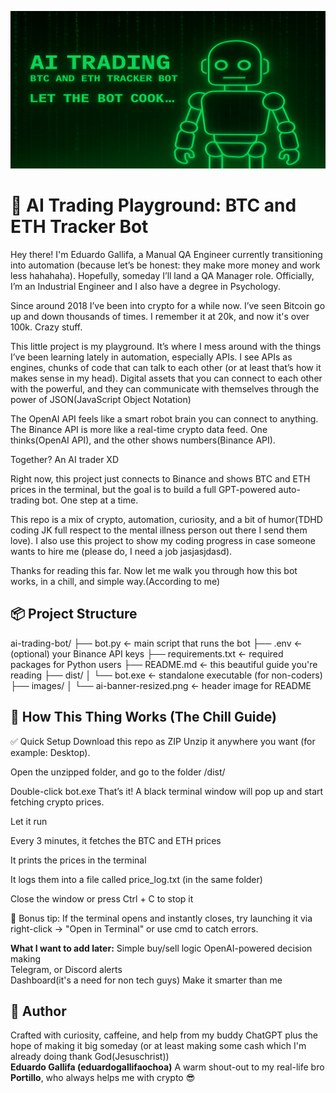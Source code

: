 ![AI Trading Banner](images/ai-banner-resized.png)

# 🧠 AI Trading Playground: BTC and ETH Tracker Bot

Hey there! I'm Eduardo Gallifa, a Manual QA Engineer currently transitioning into automation (because let’s be honest: they make more money and work less hahahaha). Hopefully, someday I’ll land a QA Manager role. Officially, I’m an Industrial Engineer and I also have a degree in Psychology.

Since around 2018 I’ve been into crypto for a while now. I’ve seen Bitcoin go up and down thousands of times. I remember it at 20k, and now it's over 100k. Crazy stuff.

This little project is my playground. It’s where I mess around with the things I’ve been learning lately in automation, especially APIs. I see APIs as engines, chunks of code that can talk to each other (or at least that’s how it makes sense in my head). Digital assets that you can connect to each other with the powerful, and they can communicate with themselves through the power of JSON(JavaScript Object Notation)

The OpenAI API feels like a smart robot brain you can connect to anything. The Binance API is more like a real-time crypto data feed. One thinks(OpenAI API), and the other shows numbers(Binance API).

Together? An AI trader XD

Right now, this project just connects to Binance and shows BTC and ETH prices in the terminal, but the goal is to build a full GPT-powered auto-trading bot. One step at a time.

This repo is a mix of crypto, automation, curiosity, and a bit of humor(TDHD coding JK full respect to the mental illness person out there I send them love). I also use this project to show my coding progress in case someone wants to hire me (please do, I need a job jasjasjdasd).

Thanks for reading this far. Now let me walk you through how this bot works, in a chill, and simple way.(According to me)

## 📦 Project Structure
ai-trading-bot/
├── bot.py                 ← main script that runs the bot
├── .env                   ← (optional) your Binance API keys
├── requirements.txt       ← required packages for Python users
├── README.md              ← this beautiful guide you're reading
├── dist/
│   └── bot.exe            ← standalone executable (for non-coders)
├── images/
│   └── ai-banner-resized.png ← header image for README

## 🤖 How This Thing Works (The Chill Guide)

✅ Quick Setup
Download this repo as ZIP
Unzip it anywhere you want (for example: Desktop).

Open the unzipped folder, and go to the folder /dist/

Double-click bot.exe
That’s it! A black terminal window will pop up and start fetching crypto prices.

Let it run

Every 3 minutes, it fetches the BTC and ETH prices

It prints the prices in the terminal

It logs them into a file called price_log.txt (in the same folder)

Close the window or press Ctrl + C to stop it

🧠 Bonus tip: If the terminal opens and instantly closes, try launching it via right-click → "Open in Terminal" or use cmd to catch errors.

**What I want to add later:**
Simple buy/sell logic 
OpenAI-powered decision making  
Telegram, or Discord alerts  
Dashboard(it's a need for non tech guys) 
Make it smarter than me

## 🧠 Author

Crafted with curiosity, caffeine, and help from my buddy ChatGPT plus the hope of making it big someday (or at least making some cash which I'm already doing thank God(Jesuschrist))  
**Eduardo Gallifa (eduardogallifaochoa)**
A warm shout-out to my real-life bro **Portillo**, who always helps me with crypto 😎
